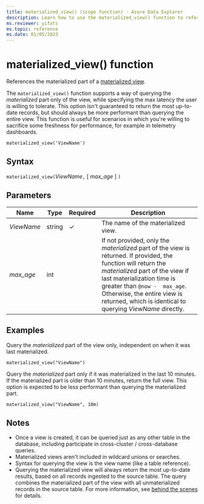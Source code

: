 ```yaml
---
title: materialized_view() (scope function) - Azure Data Explorer
description: Learn how to use the materialized_view() function to reference the materialized part of a materialized view.
ms.reviewer: yifats
ms.topic: reference
ms.date: 01/05/2023
---
```


# materialized_view() function

References the materialized part of a [materialized view](../management/materialized-views/materialized-view-overview.md).

The `materialized_view()` function supports a way of querying the *materialized* part only of the view, while specifying the max latency the user is willing to tolerate. This option isn't guaranteed to return the most up-to-date records, but should always be more performant than querying the entire view. This function is useful for scenarios in which you're willing to sacrifice some freshness for performance, for example in telemetry dashboards.

<!--- csl --->
```kusto
materialized_view('ViewName')
```

## Syntax

`materialized_view(`*ViewName*`,` [ *max_age* ] `)`

## Parameters

| Name | Type | Required | Description |
|--|--|--|--|
| *ViewName*| string| &check;| The name of the materialized view.|
| *max_age*| int || If not provided, only the *materialized* part of the view is returned. If provided, the function will return the _materialized_ part of the view if last materialization time is greater than `@now -  max_age`. Otherwise, the entire view is returned, which is identical to querying *ViewName* directly.

## Examples

Query the *materialized* part of the view only, independent on when it was last materialized.

<!-- csl -->
```kusto
materialized_view("ViewName")
```

Query the *materialized* part only if it was materialized in the last 10 minutes. If the materialized part is older than 10 minutes, return the full view. This option is expected to be less performant than querying the materialized part.

<!-- csl -->
```kusto
materialized_view("ViewName", 10m)
```

## Notes

* Once a view is created, it can be queried just as any other table in the database, including participate in cross-cluster / cross-database queries.
* Materialized views aren't included in wildcard unions or searches.
* Syntax for querying the view is the view name (like a table reference).
* Querying the materialized view will always return the most up-to-date results, based on all records ingested to the source table. The query combines the materialized part of the view with all unmaterialized records in the source table. For more information, see [behind the scenes](../management/materialized-views/materialized-view-overview.md#how-materialized-views-work) for details.
